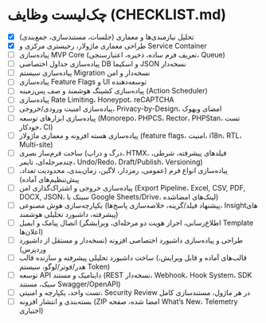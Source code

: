# چک‌لیست وظایف (CHECKLIST.md)

- [x] تحلیل نیازمندی‌ها و معماری (جلسات، مستندسازی، جمع‌بندی)
- [x] طراحی معماری ماژولار، رجیستری مرکزی و Service Container
- [ ] پیاده‌سازی MVP Core (تعریف فرم ساده، ذخیره، اعتبارسنجی، Queue)
- [ ] پیاده‌سازی جداول اختصاصی DB و اسکیما JSON نسخه‌دار
- [ ] پیاده‌سازی سیستم Migration نسخه‌دار و امن
- [ ] پیاده‌سازی Feature Flags و UI توسعه‌دهنده
- [ ] پیاده‌سازی کشینگ هوشمند و صف پس‌زمینه (Action Scheduler)
- [ ] پیاده‌سازی Rate Limiting، Honeypot، reCAPTCHA
- [ ] پیاده‌سازی امنیت ورودی/خروجی، Privacy-by-Design، امضای وبهوک
- [ ] پیاده‌سازی ابزارهای توسعه (Monorepo، PHPCS، Rector، PHPStan، تست خودکار، CI)
- [ ] پیاده‌سازی هسته افزونه و معماری ماژولار (feature flags، امنیت، i18n، RTL، Multi-site)
- [ ] ساخت فرم‌ساز بصری (درگ و دراپ، HTMX، فیلدهای پیشرفته، شرطی، چندمرحله‌ای، تایمر، Undo/Redo، Draft/Publish، Versioning)
- [ ] پیاده‌سازی انواع فرم (عمومی، رمزدار، لاگین، زمان‌بندی، محدودیت تعداد، پیش‌تنظیم‌های آماده)
- [ ] پیاده‌سازی خروجی و اشتراک‌گذاری امن (Export Pipeline، Excel, CSV, PDF, DOCX, JSON، سینک با Google Sheets/Drive، لینک‌های امضاشده)
- [ ] یکپارچه‌سازی هوش مصنوعی (پیشنهاد فیلد/گزینه، خلاصه‌سازی پاسخ‌ها، Insightهای پیشرفته، داشبورد تحلیلی هوشمند)
- [ ] اتصال پیامک و ایمیل (اطلاع‌رسانی، احراز هویت دو مرحله‌ای، ویرایشگر Template اعلان‌ها)
- [ ] طراحی و پیاده‌سازی داشبورد اختصاصی افزونه (نسخه‌دار و مستقل از داشبورد وردپرس)
- [ ] ساخت داشبورد تحلیلی پیشرفته و سازنده قالب (قالب‌های آماده و قابل ویرایش، هدر/فوتر/لوگو، سیستم Token)
- [ ] توسعه API داینامیک و مستند (REST نسخه‌دار، Webhook، Hook System، SDK سبک، مستند Swagger/OpenAPI)
- [ ] تست واحد، یکپارچه و امنیتی، Security Review در هر ماژول، مستندسازی کامل
- [ ] بسته‌بندی و انتشار افزونه (ZIP امضا شده، صفحه What’s New، Telemetry اختیاری)
